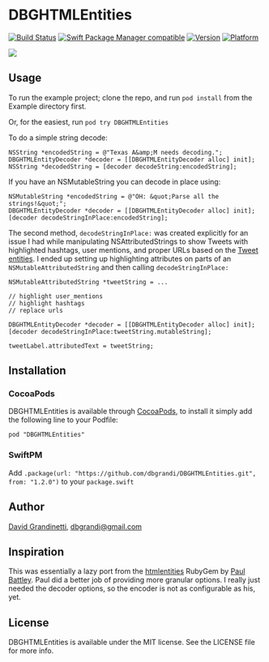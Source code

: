 # DBGHTMLEntities

[![Build Status](https://github.com/dbgrandi/DBGHTMLEntities/workflows/DBGHTMLEntities%20CI/badge.svg?branch=master)](https://github.com/dbgrandi/DBGHTMLEntities/actions)
[![Swift Package Manager compatible](https://img.shields.io/badge/Swift%20Package%20Manager-compatible-brightgreen.svg)](https://github.com/apple/swift-package-manager)
[![Version](http://cocoapod-badges.herokuapp.com/v/DBGHTMLEntities/badge.png)](http://cocoadocs.org/docsets/DBGHTMLEntities)
[![Platform](http://cocoapod-badges.herokuapp.com/p/DBGHTMLEntities/badge.png)](http://cocoadocs.org/docsets/DBGHTMLEntities)

![](http://i.imgur.com/3qAOJig.png)

## Usage

To run the example project; clone the repo, and run `pod install` from the Example directory first.

Or, for the easiest, run `pod try DBGHTMLEntities`

To do a simple string decode:

``` objc
NSString *encodedString = @"Texas A&amp;M needs decoding.";
DBGHTMLEntityDecoder *decoder = [[DBGHTMLEntityDecoder alloc] init];
NSString *decodedString = [decoder decodeString:encodedString];
```

If you have an NSMutableString you can decode in place using:

``` objc
NSMutableString *encodedString = @"OH: &quot;Parse all the strings!&quot;";
DBGHTMLEntityDecoder *decoder = [[DBGHTMLEntityDecoder alloc] init];
[decoder decodeStringInPlace:encodedString];
```

The second method, `decodeStringInPlace:` was created explicitly for an issue I had while manipulating NSAttributedStrings to show Tweets with highlighted hashtags, user mentions, and proper URLs based on the [Tweet entities](https://dev.twitter.com/docs/entities). I ended up setting up highlighting attributes on parts of an `NSMutableAttributedString` and then calling `decodeStringInPlace:`

``` objc
NSMutableAttributedString *tweetString = ...

// highlight user_mentions
// highlight hashtags
// replace urls

DBGHTMLEntityDecoder *decoder = [[DBGHTMLEntityDecoder alloc] init];
[decoder decodeStringInPlace:tweetString.mutableString];

tweetLabel.attributedText = tweetString;
```

## Installation

### CocoaPods

DBGHTMLEntities is available through [CocoaPods](http://cocoapods.org), to install
it simply add the following line to your Podfile:

    pod "DBGHTMLEntities"

### SwiftPM

Add `.package(url: "https://github.com/dbgrandi/DBGHTMLEntities.git", from: "1.2.0")` to your `package.swift`

## Author

[David Grandinetti](http://twitter.com/dbgrandi), dbgrandi@gmail.com

## Inspiration

This was essentially a lazy port from the [htmlentities](https://github.com/threedaymonk/htmlentities) RubyGem by [Paul Battley](https://github.com/threedaymonk). Paul did a better job of providing more granular options. I really just needed
the decoder options, so the encoder is not as configurable as his, yet.

## License

DBGHTMLEntities is available under the MIT license. See the LICENSE file for more info.

